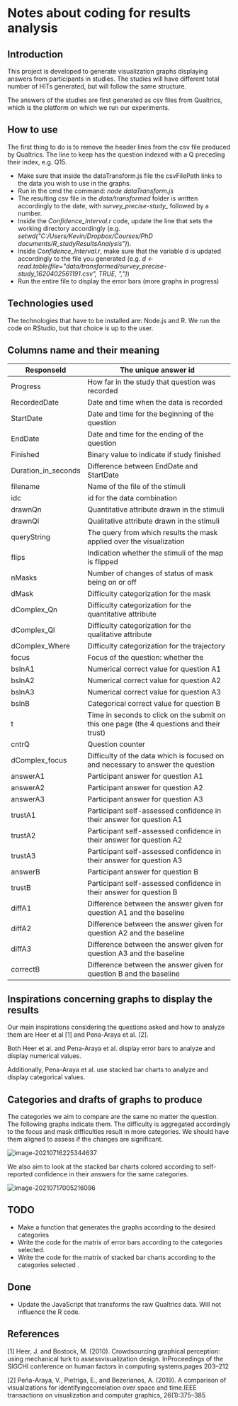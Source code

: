 # Notes about coding for results analysis



## Introduction

This project is developed to generate visualization graphs displaying answers from participants in studies. The studies will have different total number of HITs generated, but will follow the same structure. 

The answers of the studies are first generated as csv files from Qualtrics, which is the platform on which we run our experiments.



## How to use

The first thing to do is to remove the header lines from the csv file produced by Qualtrics. The line to keep has the question indexed with a Q preceding their index, e.g. Q15.

- Make sure that inside the dataTransform.js file the csvFilePath links to the data you wish to use in the graphs.
- Run in the cmd the command: *node dataTransform.js*
- The resulting csv file in the *data/transformed* folder is written accordingly to  the date, with *survey_precise-study_* followed by a number.
- Inside the *Confidence_Interval.r* code, update the line that sets the working directory accordingly (e.g. *setwd("C:/Users/Kevin/Dropbox/Courses/PhD documents/R_studyResultsAnalysis")*).
- Inside *Confidence_Interval.r*, make sure that the variable d is updated accordingly to the file you generated (e.g. *d <- read.table(file="data/transformed/survey_precise-study_1620402561191.csv", TRUE, ",")*)
- Run the entire file to display the error bars (more graphs in progress)



## Technologies used

The technologies that have to be installed are: Node.js and R. We run the code on RStudio, but that choice is up to the user.



## Columns name and their meaning

| ResponseId          | The unique answer id                                         |
| ------------------- | ------------------------------------------------------------ |
| Progress            | How far in the study that question was recorded              |
| RecordedDate        | Date and time when the data is recorded                      |
| StartDate           | Date and time for the beginning of the question              |
| EndDate             | Date and time for the ending of the question                 |
| Finished            | Binary value to indicate if study finished                   |
| Duration_in_seconds | Difference between EndDate and StartDate                     |
| filename            | Name of the file of the stimuli                              |
| idc                 | id for the data combination                                  |
| drawnQn             | Quantitative attribute drawn in the stimuli                  |
| drawnQl             | Qualitative attribute drawn in the stimuli                   |
| queryString         | The query from which results the mask applied over the visualization |
| flips               | Indication whether the stimuli of the map is flipped         |
| nMasks              | Number of changes of status of mask being on or off          |
| dMask               | Difficulty categorization for the mask                       |
| dComplex_Qn         | Difficulty categorization for the quantitative attribute     |
| dComplex_Ql         | Difficulty categorization for the qualitative attribute      |
| dComplex_Where      | Difficulty categorization for the trajectory                 |
| focus               | Focus of the question: whether the                           |
| bslnA1              | Numerical correct value for question A1                      |
| bslnA2              | Numerical correct value for question A2                      |
| bslnA3              | Numerical correct value for question A3                      |
| bslnB               | Categorical correct value for question B                     |
| t                   | Time in seconds to click on the submit on this one page (the 4 questions and their trust) |
| cntrQ               | Question counter                                             |
| dComplex_focus      | Difficulty of the data which is focused on and necessary to answer the question |
| answerA1            | Participant answer for question A1                           |
| answerA2            | Participant answer for question A2                           |
| answerA3            | Participant answer for question A3                           |
| trustA1             | Participant self-assessed confidence in their answer for question A1 |
| trustA2             | Participant self-assessed confidence in their answer for question A2 |
| trustA3             | Participant self-assessed confidence in their answer for question A3 |
| answerB             | Participant answer for question B                            |
| trustB              | Participant self-assessed confidence in their answer for question B |
| diffA1              | Difference between the answer given for question A1 and the baseline |
| diffA2              | Difference between the answer given for question A2 and the baseline |
| diffA3              | Difference between the answer given for question A3 and the baseline |
| correctB            | Difference between the answer given for question B and the baseline |



## Inspirations concerning graphs to display the results 

Our main inspirations considering the questions asked and how to analyze them are Heer et al [1] and Pena-Araya et al. [2].  

Both Heer et al. and Pena-Araya et al. display error bars to analyze and display numerical values.

Additionally, Pena-Araya et al. use stacked bar charts to analyze and display categorical values.



## Categories and drafts of graphs to produce

The categories we aim to compare are the same no matter the question. The following graphs indicate them. The difficulty is aggregated accordingly to the focus and mask difficulties result in more categories. We should have them aligned to assess if the changes are significant. 

![image-20210716225344637](C:\Users\Kevin\AppData\Roaming\Typora\typora-user-images\image-20210716225344637.png)



We also aim to look at the stacked bar charts colored according to self-reported confidence in their answers for the same categories.

![image-20210717005216096](C:\Users\Kevin\AppData\Roaming\Typora\typora-user-images\image-20210717005216096.png)



## TODO

- Make a function that generates the graphs according to the desired categories
- Write the code for the matrix of error bars according to the categories selected.
- Write the code for the matrix of stacked bar charts according to the categories selected .



## Done

- Update the JavaScript that transforms the raw Qualtrics data. Will not influence the R code. 



## References



[1] Heer, J. and Bostock, M. (2010). Crowdsourcing graphical perception: using mechanical turk to assessvisualization design.  InProceedings of the SIGCHI conference on human factors in computing systems,pages 203–212

[2] Peña-Araya, V., Pietriga, E., and Bezerianos, A. (2019). A comparison of visualizations for identifyingcorrelation over space and time.IEEE transactions on visualization and computer graphics, 26(1):375–385